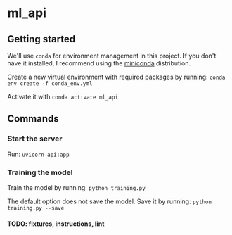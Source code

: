 # ml_api

## Getting started

We'll use `conda` for environment management in this project. If you don't have it installed, I recommend
using the [miniconda](https://docs.conda.io/en/latest/miniconda.html) distribution.

Create a new virtual environment with required packages by running:
`conda env create -f conda_env.yml`

Activate it with `conda activate ml_api`

## Commands

### Start the server

Run: `uvicorn api:app`

### Training the model

Train the model by running: `python training.py`

The default option does not save the model. Save it by running: `python training.py --save`





#### TODO: fixtures, instructions, lint

